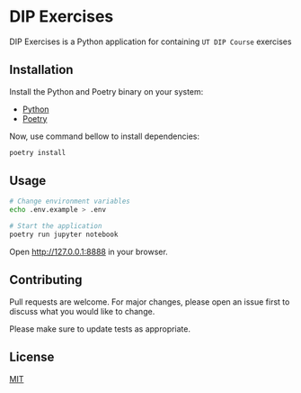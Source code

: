 # DIP Exercises

DIP Exercises is a Python application for containing `UT DIP Course` exercises

## Installation

Install the Python and Poetry binary on your system:

-   [Python](https://www.python.org/downloads/)
-   [Poetry](https://python-poetry.org/docs/)

Now, use command bellow to install dependencies:

```bash
poetry install
```

## Usage

```sh
# Change environment variables
echo .env.example > .env

# Start the application
poetry run jupyter notebook
```

Open http://127.0.0.1:8888 in your browser.

## Contributing

Pull requests are welcome. For major changes, please open an issue first to discuss what you would like to change.

Please make sure to update tests as appropriate.

## License

[MIT](https://choosealicense.com/licenses/mit/)
